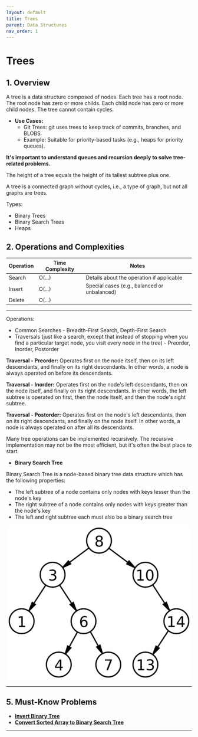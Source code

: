 ```yaml
---
layout: default
title: Trees
parent: Data Structures
nav_order: 1
---
```


# Trees

## **1. Overview**

A tree is a data structure composed of nodes. Each tree has a root node. The root node has zero or more childs. Each child node has zero or more child nodes. The tree cannot contain cycles.

* **Use Cases:** 
  * Git Trees: git uses trees to keep track of commits, branches, and BLOBS.
  * Example: Suitable for priority-based tasks (e.g., heaps for priority queues).

**It's important to understand queues and recursion deeply to solve tree-related problems.**

The height of a tree equals the height of its tallest subtree plus one.

A tree is a connected graph without cycles, i.e., a type of graph, but not all graphs are trees.

Types:
  
* Binary Trees
* Binary Search Trees
* Heaps

## **2. Operations and Complexities**

| Operation      | Time Complexity | Notes                                      |
|----------------|-----------------|--------------------------------------------|
| Search         | O(...)          | Details about the operation if applicable |
| Insert         | O(...)          | Special cases (e.g., balanced or unbalanced)|
| Delete         | O(...)          |                                            |

---

Operations:
  
* Common Searches - Breadth-First Search, Depth-First Search
* Traversals (just like a search, except that instead of stopping when you find a particular target node, you visit every node in the tree) - Preorder, Inorder, Postorder

**Traversal - Preorder:** Operates first on the node itself, then on its left descendants, and finally on its right descendants. In other words, a node is always operated on before its descendants.

**Traversal - Inorder:** Operates first on the node's left descendants, then on the node itself, and finally on its right descendants. In other words, the left subtree is operated on first, then the node itself, and then the node's right subtree.

**Traversal - Postorder:** Operates first on the node's left descendants, then on its right descendants, and finally on the node itself. In other
words, a node is always operated on after all its descendants.

Many tree operations can be implemented recursively. The recursive implementation may not be the most efficient, but it's often the best place to start.

* **Binary Search Tree**

Binary Search Tree is a node-based binary tree data structure which has the following properties:

- The left subtree of a node contains only nodes with keys lesser than the node's key
- The right subtree of a node contains only nodes with keys greater than the node's key
- The left and right subtree each must also be a binary search tree

![bst](../../assets/img/bst.png)

---

## **5. Must-Know Problems**

* **[Invert Binary Tree](https://leetcode.com/problems/invert-binary-tree/description/)**
* **[Convert Sorted Array to Binary Search Tree](https://leetcode.com/problems/convert-sorted-array-to-binary-search-tree/description/)**

---
